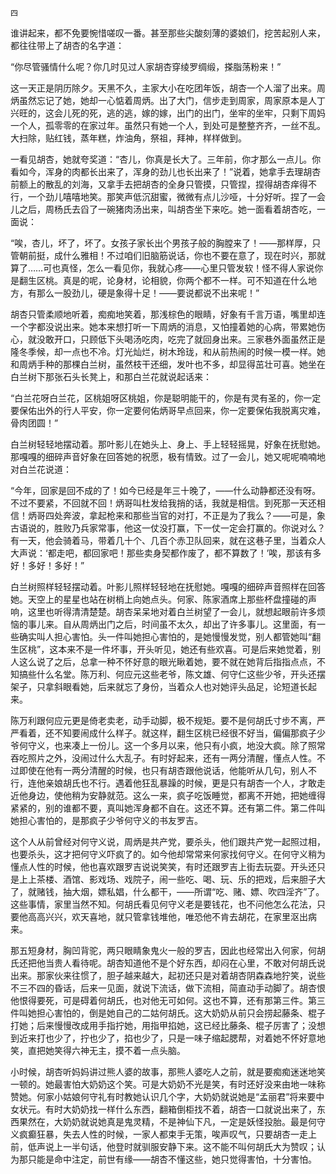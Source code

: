     四 

   谁讲起来，都不免要惋惜嗟叹一番。甚至那些尖酸刻薄的婆娘们，挖苦起别人来，都往往带上了胡杏的名字道：

   “你尽管骚情什么呢？你几时见过人家胡杏穿绫罗绸缎，搽脂荡粉来！”

   这一天正是阴历除夕。天黑不久，主家大小在吃团年饭，胡杏一个人溜了出来。周炳虽然忘记了她，她却一心惦着周炳。出了大门，信步走到周家，周家原本是人丁兴旺的，这会儿死的死，逃的逃，嫁的嫁，出门的出门，坐牢的坐牢，只剩下周妈一个人，孤零零的在家过年。虽然只有她一个人，到处可是整整齐齐，一丝不乱。大扫除，贴红钱，蒸年糕，炸油角，祭祖，拜神，样样做到。

   一看见胡杏，她就夸奖道：“杏儿，你真是长大了。三年前，你才那么一点儿。你看如今，浑身的肉都长出来了，浑身的劲儿也长出来了！”说着，她拿手去理胡杏前额上的散乱的刘海，又拿手去把胡杏的全身只管摸，只管捏，捏得胡杏痒得不行，一个劲儿嘻嘻地笑。那笑声低沉甜蜜，微微有点儿沙哑，十分好听。捏了一会儿之后，周杨氏去舀了一碗猪肉汤出来，叫胡杏坐下来吃。她一面看着胡杏吃，一面说：

   “唉，杏儿，坏了，坏了。女孩子家长出个男孩子般的胸膛来了！——那样厚，只管朝前挺，成什么雅相！不过咱们旧脑筋说话，你也不要在意了，现在时兴，那就算了……可也真怪，怎么一看见你，我就心疼——心里只管发软！怪不得人家说你是翻生区桃。真是的呢，论身材，论相貌，你两个都不一样。可不知道在什么地方，有那么一股劲儿，硬是象得十足！——要说都说不出来呢！”

   胡杏只管柔顺地听着，痴痴地笑着，那浅棕色的眼睛，好象有千言万语，嘴里却连一个字都没说出来。她本来想打听一下周炳的消息，又怕撞着她的心病，带累她伤心，就没敢开口，只顾低下头喝汤吃肉，吃完了就回身出来。三家巷外面虽然正是隆冬季候，却一点也不冷。灯光灿烂，树木玲珑，和从前热闹的时候一模一样。她和周炳手种的那棵白兰树，虽然枝干还细，发叶也不多，却显得茁壮可喜。她坐在白兰树下那张石头长凳上，和那白兰花就说起话来：

   “白兰花呀白兰花，区桃姐呀区桃姐，你是聪明能干的，你是有灵有圣的，你一定要保佑出外的行人平安，你一定要何佑炳哥早点回来，你一定要保佑我脱离灾难，骨肉团圆！”

   白兰树轻轻地摆动着。那叶影儿在她头上、身上、手上轻轻摇晃，好象在抚慰她。那嘎嘎的细碎声音好象在回答她的祝愿，极有情致。过了一会儿，她又呢呢喃喃地对白兰花说道：

   “今年，回家是回不成的了！如今已经是年三十晚了，——什么动静都还没有呀。不过不要紧，不回就不回！炳哥叫杜发给我捎的话，我就是相信。到死那一天还相信！炳哥四处奔波，拿起枪来和那些当官的对打，不正是为了我么？——可是，象古语说的，胜败乃兵家常事，他这一仗没打赢，下一仗一定会打赢的。你说对么？有一天，他会骑着马，带着几十个、几百个赤卫队回来，就在这巷子里，当着众人大声说：‘都走吧，都回家吧！那些卖身契都作废了，都不算数了！’唉，那该有多好！多好！多好！”

   白兰树照样轻轻摆动着。叶影儿照样轻轻地在抚慰她。嘎嘎的细碎声音照样在回答她。天空上的星星也站在树梢上向她点头。何家、陈家酒席上那些杯盘撞碰的声响，这里也听得清清楚楚。胡杏呆呆地对着白兰树望了一会儿，就想起眼前许多烦恼的事儿来。自从周炳出门之后，时间虽不太久，却出了许多事儿。这里面，有一些确实叫人担心害怕。头一件叫她担心害怕的，是她慢慢发觉，别人都管她叫“翻生区桃”，这本来不是一件坏事，开头听见，她还有些欢喜。可是后来她觉着，别人这么说了之后，总拿一种不怀好意的眼光瞅着她，要不就在她背后指指点点，不知搞些什么名堂。陈万利、何应元这些老爷，陈文雄、何守仁这些少爷，开头还摆架子，只拿斜眼看她，后来就忘了身份，当着众人也对她评头品足，论短道长起来。

   陈万利跟何应元更是倚老卖老，动手动脚，极不规矩。要不是何胡氏寸步不离，严严看着，还不知要闹成什么样子。就这样，翻生区桃已经很不好当，偏偏那疯子少爷何守义，也来凑上一份儿。这一个多月以来，他只有小疯，地没大疯。除了照常吞吃照片之外，没闹过什么大乱子。有时好起来，还有一两分清醒，懂点人性。不过即使在他有一两分清醒的时候，也只有胡杏跟他说话，他能听从几句，别人不行，连他亲娘胡氏也不行。遇着他狂乱暴躁的时候，更是只有胡杏一个人，才敢走近他身边，使他稍为安静就范。这么一来，疯子吃饭睡觉，都离不开她，把她缠得紧紧的，别的谁都不要，真叫她浑身都不自在。这还不算。还有第二件。第二件叫她担心害怕的，是那疯子少爷何守义的书友罗吉。

   这个人从前曾经对何守义说，周炳是共产党，要杀头，他们跟共产党一起照过相，也要杀头，这才把何守义吓疯了的。如今他却常常来何家找何守义。在何守义稍为懂点人性的时候，他也喜欢跟罗吉说说笑笑，有时还跟罗吉上街去玩耍。开头还只是上上茶楼、酒馆、影戏场、戏院子，闹一些吃、喝、玩、乐的把戏，后来胆子大了，就赌钱，抽大烟，嫖私娼，什么都干，——所谓“吃、赌、嫖、吹四淫齐”了。这些事情，家里当然不知。何胡氏看见何守义老是要钱花，也不问他怎么花法，只要他高高兴兴，欢天喜地，就只管拿钱堆他，唯恐他不肯去胡花，在家里沤出病来。

   那五短身材，胸凹背驼，两只眼睛象鬼火一般的罗吉，因此也经常出入何家，何胡氏还把他当贵人看待呢。胡杏知道他不是个好东西，却闷在心里，不敢对何胡氏说出来。那家伙来往惯了，胆子越来越大，起初还只是对着胡杏阴森森地狞笑，说些不三不四的昏话，后来一见面，就说下流话，做下流相，简直动手动脚了。胡杏恨他恨得要死，可是碍着何胡氏，也对他无可如何。这也不算，还有那第三件。第三件叫她担心害怕的，倒是她自己的二姑何胡氏。这大奶奶从前只会捞起藤条、棍子打她；后来慢慢改成用手指拧她，用指甲掐她，这已经比藤条、棍子厉害了；没想到近来打也少了，拧也少了，掐也少了，只是一味子缩起腮帮，对着她不怀好意地笑，直把她笑得六神无主，摸不着一点头脑。

   小时候，胡杏听妈妈讲过熊人婆的故事，那熊人婆吃人之前，就是要痴痴迷迷地笑一顿的。她最害怕大奶奶这个笑。可是大奶奶不光是笑，有时还好没来由地一味称赞她。何家小姑娘何守礼有时教她认识几个字，大奶奶就说她是“孟丽君”将来要中女状元。有时大奶奶找一样什么东西，翻箱倒柜找不着，胡杏一口就说出来了，东西果然在，大奶奶就说她真是鬼灵精，不是神仙下凡，一定是妖怪投胎。最是何守义疯癫狂暴，失去人性的时候，一家人都束手无策，唉声叹气，只要胡杏一走上前，低声说上一半句话，他登时就驯服安静下来。这不能不叫何胡氏大为赞叹；认为那只能是命中注定，前世有缘——胡杏不懂这些，她只觉得害怕，十分害怕。

